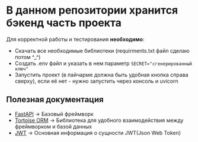 # В данном репозитории хранится бэкенд часть проекта
Для корректной работы и тестирования **необходимо**:
* Скачать все необходимые библиотеки (requirments.txt файл сделаю потом ^_^)
* Создать .env файл и указать в нем параметр ```SECRET="сгенерированный ключ"```
* Запустить проект (в пайчарме должна быть удобная кнопка справа сверху), если её нет - нужно запустить через консоль и uvicorn

## Полезная документация
* [FastAPI](https://fastapi.tiangolo.com/) -> Базовый фреймворк
* [Tortoise ORM](https://tortoise.github.io/) -> Библиотека для удобного взаимодействия между фреймворком и базой данных
* [JWT](https://jwt.io/introduction) -> Основная информация о сущности JWT(Json Web Token)
